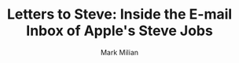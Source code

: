 ---
title: "Letters to Steve: Inside the E-mail Inbox of Apple's Steve Jobs"
author: Mark Milian
completed: 2020-12-31
---
